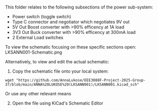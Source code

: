 This folder relates to the following subsections of the power sub-system:
* Power switch (toggle switch)
* Type C connector and negotiator which negotiates 9V out
* 5V Out Boost converter with >90% efficency at 1A load
* 3V3 Out Buck converter with >90% efficency at 300mA load
* 2 External Load switches

To view the schematic focusing on these specific sections open: LKSANN001-Schematic.png

Alternatively, to view and edit the actual schematic:
1) Copy the schematic file onto your local system:
```
wget "https://github.com/AnnaLukose/EEE3088F-Project-2025-Group-37/blob/main/ANNA%20LUKOSE%20(LKSANN001)/LKSANN001.kicad_sch"
```
Or use any other relevant means

2) Open the file using KiCad's Schematic Editor
